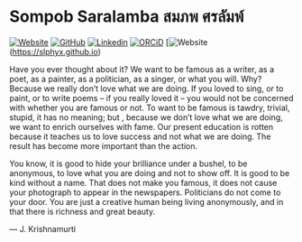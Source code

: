 # Sompob Saralamba   สมภพ ศรลัมพ์

[![Website](https://img.shields.io/badge/Website-sakngoi.com-blue?style=flat-square&logo=Google%20Earth&logoColor=white&link=https://sakngoi.com)](https://sakngoi.com)
[![GitHub](https://img.shields.io/badge/GitHub-slphyx-blue?style=flat-square&logo=GitHub&logoColor=white&link=https://github.com/slphyx)](https://github.com/slphyx)
[![Linkedin](https://img.shields.io/badge/LinkedIn-saralamba-blue?style=flat-square&logo=Linkedin&logoColor=white&link=https://www.linkedin.com/in/saralamba)](https://www.linkedin.com/in/saralamba)
[![ORCiD](https://img.shields.io/badge/ORCiD-0000--0002--5460--8447-blue?style=flat-square&logo=ORCiD&logoColor=white&link=https://orcid.org/0000-0002-5460-8447)](https://orcid.org/0000-0002-5460-8447)
[![Website](https://img.shields.io/badge/CV-Sompob%20Saralamba's%20CV-blue?style=flat-square&logo=Google%20Earth&logoColor=white&)(https://slphyx.github.io)

Have you ever thought about it? We want to be famous as a writer, as a poet, as a painter, as a politician, as a singer, or what you will. Why? Because we really don’t love what we are doing. If you loved to sing, or to paint, or to write poems – if you really loved it – you would not be concerned with whether you are famous or not. To want to be famous is tawdry, trivial, stupid, it has no meaning; but , because we don’t love what we are doing, we want to enrich ourselves with fame. Our present education is rotten because it teaches us to love success and not what we are doing. The result has become more important than the action.

You know, it is good to hide your brilliance under a bushel, to be anonymous, to love what you are doing and not to show off. It is good to be kind without a name. That does not make you famous, it does not cause your photograph to appear in the newspapers. Politicians do not come to your door. You are just a creative human being living anonymously, and in that there is richness and great beauty.

— J. Krishnamurti


<!--
**slphyx/slphyx** is a ✨ _special_ ✨ repository because its `README.md` (this file) appears on your GitHub profile.

Here are some ideas to get you started:

- 🔭 I’m currently working on ...
- 🌱 I’m currently learning ...
- 👯 I’m looking to collaborate on ...
- 🤔 I’m looking for help with ...
- 💬 Ask me about ...
- 📫 How to reach me: ...
- 😄 Pronouns: ...
- ⚡ Fun fact: ...
-->
